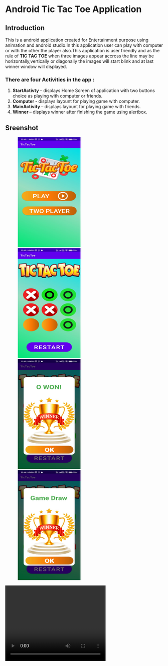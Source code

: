 # Android Tic Tac Toe Application


## Introduction

This is a android application created for Entertainment purpose using animation and android studio.In this application user can play with computer or with the other the player also.This application is user friendly and as the rule of <b>TIC TAC TOE</b> when three images appear accross the line may be horizontally,vertically or diagonally the images will start blink and at last winner window will displayed.
	

### There are four Activities in the app :<br>
<ol>
<li> <b>StartActivty </b>– displays Home Screen of application with two buttons choice as playing with computer or friends.
<li> <b>Computer </b>- displays layount for playing game with computer.
<li> <b>MainActivity </b>– displays layount for playing game with friends.
<li> <b>Winner </b>– displays winner after finishing the game using alertbox.
</ol>


## Sreenshot

<p id="img_cont">
	<img src="/1.jpeg" width = "200" height= "350" hspace=40>
	<img src="/2.jpeg" width = "200" height= "350" hspace=40>
	<img src="/3.jpeg" width = "200" height= "350" hspace=40>
	<img src="/4.jpeg" width = "200" height= "350" hspace=40>
</p>

<video width="320" height="240" autoplay>
  <source src="Tic Tac Toe Video - Made with Clipchamp (2).mp4" type="video/mp4">
</video>
